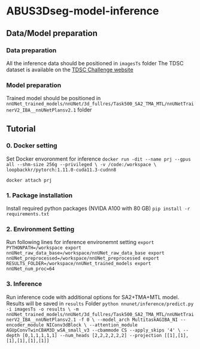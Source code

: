# ABUS3Dseg-model-inference

## Data/Model preparation
### Data preparation
All the inference data should be positioned in `imagesTs` folder
The TDSC dataset is available on the [TDSC Challenge website](https://tdsc-abus2023.grand-challenge.org/)  
### Model preparation
Trained model should be positioned in `nnUNet_trained_models/nnUNet/3d_fullres/Task500_SA2_TMA_MTL/nnUNetTrainerV2_IBA__nnUNetPlansv2.1` folder
## Tutorial
### 0. Docker setting
Set Docker envoronment for inference
`docker run -dit --name prj --gpus all --shm-size 256g --privileged \
-v /code:/workspace \
loopbackkr/pytorch:1.11.0-cuda11.3-cudnn8`

`docker attach prj`

### 1. Package installation
Install required python packages (NVIDA A100 with 80 GB)
`pip install -r requirements.txt`

### 2. Environment Setting
Run following lines for inference environemnt setting
`export PYTHONPATH=/workspace
export nnUNet_raw_data_base=/workspace/nnUNet_raw_data_base
export nnUNet_preprocessed=/workspace/nnUNet_preprocessed
export RESULTS_FOLDER=/workspace/nnUNet_trained_models
export nnUNet_num_proc=64`

### 3. Inference
Run inference code with additional options for SA2+TMA+MTL model.
Results will be saved in `results` Folder
`python nnunet/inference/predict.py -i imagesTs -o results \
-m nnUNet_trained_models/nnUNet/3d_fullres/Task500_SA2_TMA_MTL/nnUNetTrainerV2_IBA__nnUNetPlansv2.1 -f 0 \
--model_arch MultitaskAGIBA_NI --encoder_module NIConv3dBlock \
--attention_module AGUpConvTwinCBAM3D_wSA_small_v3 --cbammode CS --apply_skips '4' \
--depth [0,1,1,1,1,1] --num_heads [2,2,2,2,2,2] --projection [[1],[1],[1],[1],[1],[1]]`
 
